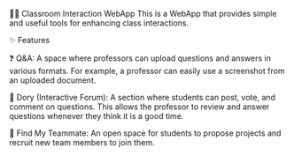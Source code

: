 🧑‍🏫 Classroom Interaction WebApp
This is a WebApp that provides simple and useful tools for enhancing class interactions.

✨ Features

❓ Q&A: A space where professors can upload questions and answers in various formats. For example, a professor can easily use a screenshot from an uploaded document.

🙋 Dory (Interactive Forum): A section where students can post, vote, and comment on questions. This allows the professor to review and answer questions whenever they think it is a good time.

🤝 Find My Teammate: An open space for students to propose projects and recruit new team members to join them.
